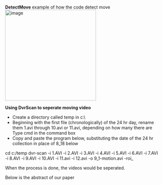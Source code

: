 **DetectMove**
example of how the code detect move
<img width="294" alt="image" src="https://user-images.githubusercontent.com/108711023/183978424-dd6a16f0-1c19-4ddc-8893-37b6391bc0d3.png">

**Using DvrScan to seperate moving video**
- Create a directory called temp in c:\
- Beginning with the first file (chronologically) of the 24 hr day, rename them 1.avi through 10.avi or 11.avi, depending on how many there are
  Type cmd in the command box
- Copy and paste the program below, substituting the date of the 24 hr collection in place of 8_18 below

cd c:/temp
dvr-scan -i 1.AVI -i 2.AVI -i 3.AVI -i 4.AVI -i 5.AVI -i 6.AVI -i 7.AVI -i 8.AVI -i 9.AVI -i 10.AVI -i 11.avi -i 12.avi -o 9_1-motion.avi -roi_

When the process is done, the videos would be seperated. 

Below is the abstract of our paper


